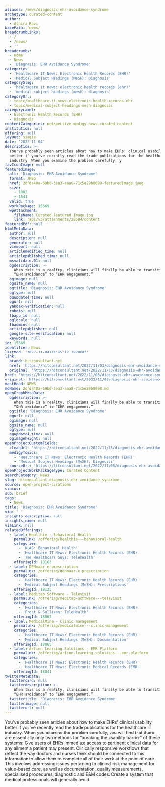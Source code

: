 ```yaml
---
aliases: /news/diagnosis-ehr-avoidance-syndrome
archetype: curated-content
author:
  - Athira Ravi
basePath: /news/
breadcrumbLinks:
  - /
  - /news/
  - ''
breadcrumbs:
  - Home
  - News
  - 'Diagnosis: EHR Avoidance Syndrome'
categories:
  - 'Healthcare IT News: Electronic Health Records (EHR)'
  - 'Medical Subject Headings (MeSH): Diagnosis'
categorySlug:
  - 'healthcare it news: electronic health records (ehr)'
  - 'medical subject headings (mesh): diagnosis'
categoryUrl:
  - topic/healthcare-it-news-electronic-health-records-ehr
  - topic/medical-subject-headings-mesh-diagnosis
categoryLabel:
  - Electronic Health Records (EHR)
  - Diagnosis
contentCategories: netspective-medigy-news-curated-content
institution: null
offering: null
layOut: single
date: '2022-11-04'
description: >-
  You've probably seen articles about how to make EHRs' clinical usability
  better if you've recently read the trade publications for the healthcare IT
  industry. When you examine the problem carefully, y
favIconImage: null
featuredImage:
  alt: 'Diagnosis: EHR Avoidance Syndrome'
  format: JPEG
  href: 2dfda40a-69b6-5ea3-aaa8-71c5e29b8698-featuredImage.jpeg
  size:
    - 1002
    - 1541
  valid: true
  workPackage: 15669
  wpAttachment:
    fileName: Curated_Featured_Image.jpg
    link: /api/v3/attachments/28594/content
featuredPdf: null
htmlMetaData:
  author: null
  description: null
  generator: null
  viewport: null
  articlemodified_time: null
  articlepublished_time: null
  msvalidate.01: null
  ogdescription: >-
    When this is a reality, clinicians will finally be able to transition from
    “EHR avoidance” to “EHR engagement.”
  ogimage: null
  ogsite_name: null
  ogtitle: 'Diagnosis: EHR Avoidance Syndrome'
  ogtype: null
  ogupdated_time: null
  ogurl: null
  yandex-verification: null
  robots: null
  fbapp_id: null
  oglocale: null
  fbadmins: null
  articlepublisher: null
  google-site-verification: null
  keywords: null
id: 15669
identifier: News
lastMod: '2022-11-04T10:45:12.392008Z'
link:
  brand: hitconsultant.net
  href: 'https://hitconsultant.net/2022/11/03/diagnosis-ehr-avoidance-syndrome/'
  original: 'https://hitconsultant.net/2022/11/03/diagnosis-ehr-avoidance-syndrome/'
href: 'https://hitconsultant.net/2022/11/03/diagnosis-ehr-avoidance-syndrome/'
original: 'https://hitconsultant.net/2022/11/03/diagnosis-ehr-avoidance-syndrome/'
mastHead: NEWS
mdName: 2dfda40a-69b6-5ea3-aaa8-71c5e29b8698.md
openGraphMetaData:
  ogdescription: >-
    When this is a reality, clinicians will finally be able to transition from
    “EHR avoidance” to “EHR engagement.”
  ogtitle: 'Diagnosis: EHR Avoidance Syndrome'
  ogurl: null
  ogimage: null
  ogsite_name: null
  ogtype: null
  ogupdated_time: null
  ogimageheight: null
openProjectCustomFields:
  cleanUrl: 'https://hitconsultant.net/2022/11/03/diagnosis-ehr-avoidance-syndrome/'
  medigyTopics:
    - 'Healthcare IT News: Electronic Health Records (EHR)'
    - 'Medical Subject Headings (MeSH): Diagnosis'
  sourceUrl: 'https://hitconsultant.net/2022/11/03/diagnosis-ehr-avoidance-syndrome/'
openProjectWorkPackageType: Curated Content
searchCategory: News
slug: hitconsultant-diagnosis-ehr-avoidance-syndrome
source: open-project-curations
status: ''
sub: brief
tags:
  - News
title: 'Diagnosis: EHR Avoidance Syndrome'
via: ' '
insights_description: null
insights_name: null
viaLink: null
relatedOfferings:
  - label: Healthie - Behavioral Health
    permalink: /offering/healthie---behavioral-health
    categories:
      - 'KLAS: Behavioral Health'
      - 'Healthcare IT News: Electronic Health Records (EHR)'
      - 'The Healthcare Guys: Telehealth'
    offeringId: 18163
  - label: DENmaar e-prescription
    permalink: /offering/denmaar-e-prescription
    categories:
      - 'Healthcare IT News: Electronic Health Records (EHR)'
      - 'Medical Subject Headings (MeSH): Prescriptions'
    offeringId: 18125
  - label: Meditab Software - Televisit
    permalink: /offering/meditab-software---televisit
    categories:
      - 'Healthcare IT News: Electronic Health Records (EHR)'
      - 'Frost & Sullivan: TeleHealth'
    offeringId: 18067
  - label: MedicalMine - Clinic management
    permalink: /offering/medicalmine---clinic-management
    categories:
      - 'Healthcare IT News: Electronic Health Records (EHR)'
      - 'Medical Subject Headings (MeSH): Documentation'
    offeringId: 18065
  - label: Arfinn Learning Solutions - EMR Platform
    permalink: /offering/arfinn-learning-solutions---emr-platform
    categories:
      - 'Healthcare IT News: Electronic Health Records (EHR)'
      - 'Healthcare IT News: Electronic Medical Records (EMR)'
    offeringId: 18041
twitterMetaData:
  twittercard: null
  twitterdescription: >-
    When this is a reality, clinicians will finally be able to transition from
    “EHR avoidance” to “EHR engagement.”
  twittertitle: 'Diagnosis: EHR Avoidance Syndrome'
  twitterimage: null
  twitterurl: null
---
```

<p>You've probably seen articles about how to make EHRs' clinical usability better if you've recently read the trade publications for the healthcare IT industry. When you examine the problem carefully, you will find that there are essentially only two methods for "breaking the usability barrier" of these systems: Give users of EHRs immediate access to pertinent clinical data for any ailment a patient may present. Clinically responsive workflows that reflect the way doctors and nurses think should be connected to this information to allow them to complete all of their work at the point of care. This involves addressing issues pertaining to clinical risk management for value-based care, as well as documentation, quality measurements, specialised procedures, diagnostic and E&amp;M codes. Create a system that medical professionals will generally avoid.</p>